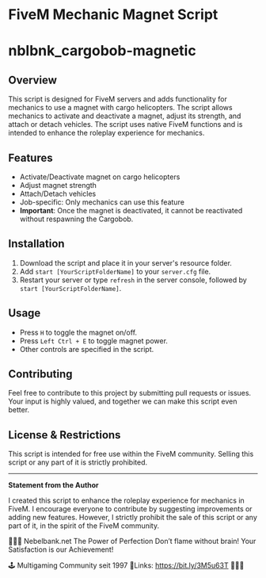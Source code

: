 # FiveM Mechanic Magnet Script
# nblbnk_cargobob-magnetic

## Overview

This script is designed for FiveM servers and adds functionality for mechanics to use a magnet with cargo helicopters. The script allows mechanics to activate and deactivate a magnet, adjust its strength, and attach or detach vehicles. The script uses native FiveM functions and is intended to enhance the roleplay experience for mechanics.

## Features

- Activate/Deactivate magnet on cargo helicopters
- Adjust magnet strength
- Attach/Detach vehicles
- Job-specific: Only mechanics can use this feature
- **Important**: Once the magnet is deactivated, it cannot be reactivated without respawning the Cargobob.

## Installation

1. Download the script and place it in your server's resource folder.
2. Add `start [YourScriptFolderName]` to your `server.cfg` file.
3. Restart your server or type `refresh` in the server console, followed by `start [YourScriptFolderName]`.

## Usage

- Press `H` to toggle the magnet on/off.
- Press `Left Ctrl + E` to toggle magnet power.
- Other controls are specified in the script.

## Contributing

Feel free to contribute to this project by submitting pull requests or issues. Your input is highly valued, and together we can make this script even better.

## License & Restrictions

This script is intended for free use within the FiveM community. Selling this script or any part of it is strictly prohibited.

---

**Statement from the Author**

I created this script to enhance the roleplay experience for mechanics in FiveM. I encourage everyone to contribute by suggesting improvements or adding new features. However, I strictly prohibit the sale of this script or any part of it, in the spirit of the FiveM community.

🔻🔻🔻
Nebelbank.net
The Power of Perfection
Don’t flame without brain!
Your Satisfaction is our Achievement!

🕹 Multigaming Community seit 1997
🔗Links: https://bit.ly/3M5u63T
🔺🔺🔺
